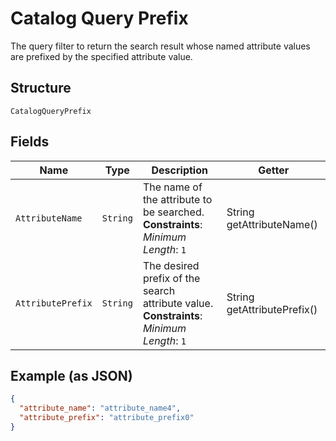 
# Catalog Query Prefix

The query filter to return the search result whose named attribute values are prefixed by the specified attribute value.

## Structure

`CatalogQueryPrefix`

## Fields

| Name | Type | Description | Getter |
|  --- | --- | --- | --- |
| `AttributeName` | `String` | The name of the attribute to be searched.<br>**Constraints**: *Minimum Length*: `1` | String getAttributeName() |
| `AttributePrefix` | `String` | The desired prefix of the search attribute value.<br>**Constraints**: *Minimum Length*: `1` | String getAttributePrefix() |

## Example (as JSON)

```json
{
  "attribute_name": "attribute_name4",
  "attribute_prefix": "attribute_prefix0"
}
```

